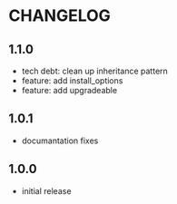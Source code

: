 # CHANGELOG

## 1.1.0
- tech debt: clean up inheritance pattern
- feature: add install_options
- feature: add upgradeable

## 1.0.1
- documantation fixes

## 1.0.0
- initial release
